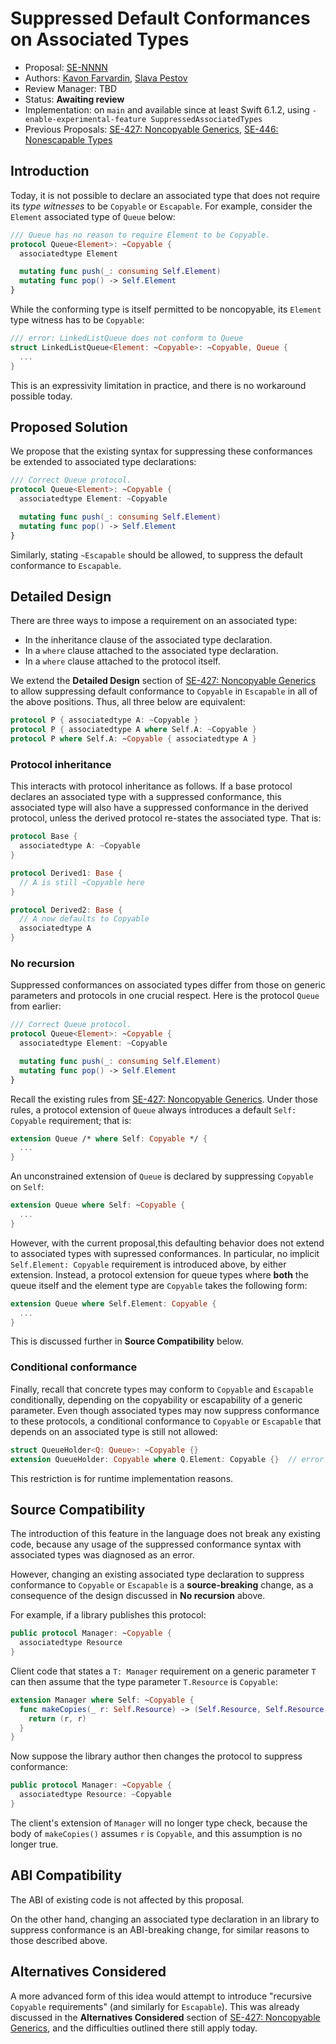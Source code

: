 # Suppressed Default Conformances on Associated Types

* Proposal: [SE-NNNN](NNNN-filename.md)
* Authors: [Kavon Farvardin](https://github.com/kavon), [Slava Pestov](https://github.com/slavapestov)
* Review Manager: TBD
* Status: **Awaiting review**
* Implementation: on `main` and available since at least Swift 6.1.2, using `-enable-experimental-feature SuppressedAssociatedTypes`
* Previous Proposals: [SE-427: Noncopyable Generics](https://github.com/swiftlang/swift-evolution/blob/main/proposals/0427-noncopyable-generics.md), [SE-446: Nonescapable Types](https://github.com/swiftlang/swift-evolution/blob/main/proposals/0446-non-escapable.md)

## Introduction

Today, it is not possible to declare an associated type that does not require its
_type witnesses_ to be `Copyable` or `Escapable`. For example, consider the `Element`
associated type of `Queue` below:
```swift
/// Queue has no reason to require Element to be Copyable.
protocol Queue<Element>: ~Copyable {
  associatedtype Element

  mutating func push(_: consuming Self.Element)
  mutating func pop() -> Self.Element
}
```
While the conforming type is itself permitted to be noncopyable, its `Element`
type witness has to be `Copyable`:
```swift
/// error: LinkedListQueue does not conform to Queue
struct LinkedListQueue<Element: ~Copyable>: ~Copyable, Queue {
  ...
}
```
This is an expressivity limitation in practice, and there is no workaround
possible today.

## Proposed Solution

We propose that the existing syntax for suppressing these conformances be
extended to associated type declarations:

```swift
/// Correct Queue protocol.
protocol Queue<Element>: ~Copyable {
  associatedtype Element: ~Copyable

  mutating func push(_: consuming Self.Element)
  mutating func pop() -> Self.Element
}
```

Similarly, stating `~Escapable` should be allowed, to suppress the default conformance
to `Escapable`.

## Detailed Design

There are three ways to impose a requirement on an associated type:
- In the inheritance clause of the associated type declaration.
- In a `where` clause attached to the associated type declaration.
- In a `where` clause attached to the protocol itself.

We extend the **Detailed Design** section of
[SE-427: Noncopyable Generics](0427-noncopyable-generics.md) to allow
suppressing default conformance to `Copyable` in `Escapable` in all of
the above positions. Thus, all three below are equivalent:
```swift
protocol P { associatedtype A: ~Copyable }
protocol P { associatedtype A where Self.A: ~Copyable }
protocol P where Self.A: ~Copyable { associatedtype A }
```

### Protocol inheritance

This interacts with protocol inheritance as follows. If a base protocol
declares an associated type with a suppressed conformance, this
associated type will also have a suppressed conformance in the derived
protocol, unless the derived protocol re-states the associated type. That is:
```swift
protocol Base {
  associatedtype A: ~Copyable
}

protocol Derived1: Base {
  // A is still ~Copyable here
}

protocol Derived2: Base {
  // A now defaults to Copyable
  associatedtype A
}
```

### No recursion

Suppressed conformances on associated types differ from those on generic
parameters and protocols in one crucial respect. Here is the protocol
`Queue` from earlier:
```swift
/// Correct Queue protocol.
protocol Queue<Element>: ~Copyable {
  associatedtype Element: ~Copyable

  mutating func push(_: consuming Self.Element)
  mutating func pop() -> Self.Element
}
```

Recall the existing rules from
[SE-427: Noncopyable Generics](0427-noncopyable-generics.md). Under
those rules, a protocol extension of `Queue` always introduces a
default `Self: Copyable` requirement; that is:
```swift
extension Queue /* where Self: Copyable */ {
  ...
}
```
An unconstrained extension of `Queue` is declared by suppressing
`Copyable` on `Self`:
```swift
extension Queue where Self: ~Copyable {
  ...
}
```

However, with the current proposal,this  defaulting behavior does
not extend to associated types
with supressed conformances. In particular, no implicit
`Self.Element: Copyable` requirement is introduced above, by
either extension. Instead, a protocol extension
for queue types where **both** the queue itself and the element
type are `Copyable` takes the following form:
```swift
extension Queue where Self.Element: Copyable {
  ...
}
```

This is discussed further in **Source Compatibility** below.

### Conditional conformance

Finally, recall that concrete types may conform to `Copyable` and
`Escapable` conditionally, depending on the copyability or
escapability of a generic parameter. Even though associated types
may now suppress conformance to these protocols, a conditional
conformance to `Copyable` or `Escapable` that depends on an
associated type is still not allowed:
```swift
struct QueueHolder<Q: Queue>: ~Copyable {}
extension QueueHolder: Copyable where Q.Element: Copyable {}  // error
```
This restriction is for runtime implementation reasons.

## Source Compatibility

The introduction of this feature in the language does not break
any existing code, because any usage of the suppressed conformance
syntax with associated types was diagnosed as an error.

However, changing an existing associated type declaration to suppress
conformance to `Copyable` or `Escapable` is a
**source-breaking** change, as a consequence of the design
discussed in **No recursion** above.

For example, if a library publishes this protocol:
```swift
public protocol Manager: ~Copyable {
  associatedtype Resource
}
```
Client code that states a `T: Manager` requirement on a generic
parameter `T` can then assume that the type parameter
`T.Resource` is `Copyable`:
```swift
extension Manager where Self: ~Copyable {
  func makeCopies(_ r: Self.Resource) -> (Self.Resource, Self.Resource) {
    return (r, r)
  }
}
```
Now suppose the library author then changes the protocol to
suppress conformance:
```swift
public protocol Manager: ~Copyable {
  associatedtype Resource: ~Copyable
}
```
The client's extension of `Manager` will no longer type check, because
the body of `makeCopies()` assumes `r` is `Copyable`, and this
assumption is no longer true. 

## ABI Compatibility

The ABI of existing code is not affected by this proposal.

On the other hand, changing an associated type declaration in an library
to suppress conformance is an ABI-breaking change, for similar reasons
to those described above.

## Alternatives Considered

A more advanced form of this idea would attempt to introduce "recursive
`Copyable` requirements" (and similarly for `Escapable`). This was already
discussed in the **Alternatives Considered** section of
[SE-427: Noncopyable Generics](https://github.com/swiftlang/swift-evolution/blob/main/proposals/0427-noncopyable-generics.md), and the difficulties outlined there still
apply today.

